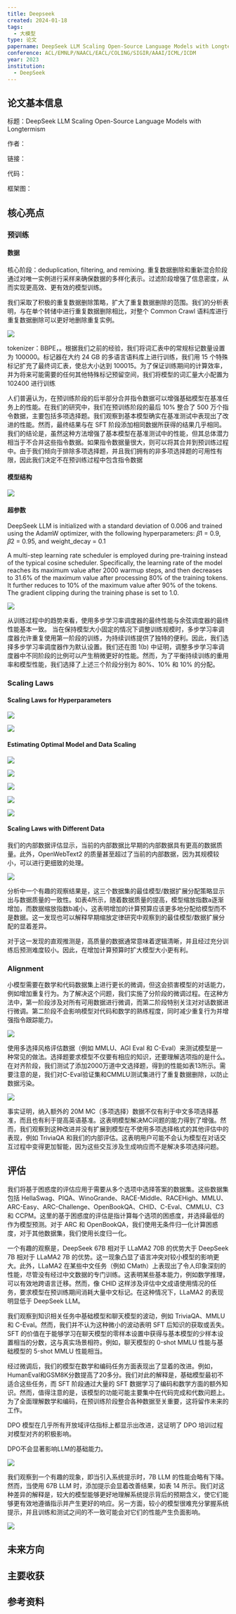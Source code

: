 ```yaml
---
title: Deepseek
created: 2024-01-18
tags:
  - 大模型
type: 论文
papername: DeepSeek LLM Scaling Open-Source Language Models with Longtermism
conference: ACL/EMNLP/NAACL/EACL/COLING/SIGIR/AAAI/ICML/ICDM
year: 2023
institution:
  - DeepSeek
---
```


## 论文基本信息

标题：DeepSeek LLM Scaling Open-Source Language Models with Longtermism

作者：

链接：

代码：

框架图：


## 核心亮点



### 预训练

#### 数据

核心阶段：deduplication, filtering, and remixing. 重复数据删除和重新混合阶段通过对唯一实例进行采样来确保数据的多样化表示。过滤阶段增强了信息密度，从而实现更高效、更有效的模型训练。

我们采取了积极的重复数据删除策略，扩大了重复数据删除的范围。我们的分析表明，与在单个转储中进行重复数据删除相比，对整个 Common Crawl 语料库进行重复数据删除可以更好地删除重复实例。

![](img/Pasted%20image%2020240118184001.png)

tokenizer：BBPE，。根据我们之前的经验，我们将词汇表中的常规标记数量设置为 100000。标记器在大约 24 GB 的多语言语料库上进行训练，我们用 15 个特殊标记扩充了最终词汇表，使总大小达到 100015。为了保证训练期间的计算效率，并为将来可能需要的任何其他特殊标记预留空间，我们将模型的词汇量大小配置为 102400 进行训练

人们普遍认为，在预训练阶段的后半部分合并指令数据可以增强基础模型在基准任务上的性能。在我们的研究中，我们在预训练阶段的最后 10% 整合了 500 万个指令数据，主要包括多项选择题。我们观察到基本模型确实在基准测试中表现出了改进的性能。然而，最终结果与在 SFT 阶段添加相同数据所获得的结果几乎相同。我们的结论是，虽然这种方法增强了基本模型在基准测试中的性能，但其总体潜力相当于不合并这些指令数据。如果指令数据量很大，则可以将其合并到预训练过程中。由于我们倾向于排除多项选择题，并且我们拥有的非多项选择题的可用性有限，因此我们决定不在预训练过程中包含指令数据

#### 模型结构

![](img/Pasted%20image%2020240118184142.png)

#### 超参数
DeepSeek LLM is initialized with a standard deviation of 0.006 and trained using the AdamW optimizer, with the following hyperparameters: 𝛽1 = 0.9, 𝛽2 = 0.95, and weight_decay = 0.1

A multi-step learning rate scheduler is employed during pre-training instead of the typical cosine scheduler. Specifically, the learning rate of the model reaches its maximum value after 2000 warmup steps, and then decreases to 31.6% of the maximum value after processing 80% of the training tokens. It further reduces to 10% of the maximum value after 90% of the tokens. The gradient clipping during the training phase is set to 1.0.

![](img/Pasted%20image%2020240118184331.png)

从训练过程中的趋势来看，使用多步学习率调度器的最终性能与余弦调度器的最终性能基本一致。
当在保持模型大小固定的情况下调整训练规模时，多步学习率调度器允许重复使用第一阶段的训练，为持续训练提供了独特的便利。因此，我们选择多步学习率调度器作为默认设置。我们还在图 1(b) 中证明，调整多步学习率调度器中不同阶段的比例可以产生稍微更好的性能。然而，为了平衡持续训练的重用率和模型性能，我们选择了上述三个阶段分别为 80%、10% 和 10% 的分配。

### Scaling Laws

#### Scaling Laws for Hyperparameters

![](img/Pasted%20image%2020240118184626.png)

![](img/Pasted%20image%2020240118184703.png)

#### Estimating Optimal Model and Data Scaling

![](img/Pasted%20image%2020240118184754.png)

![](img/Pasted%20image%2020240118184808.png)

![](img/Pasted%20image%2020240118184825.png)

![](img/Pasted%20image%2020240118184836.png)

![](img/Pasted%20image%2020240118184855.png)

#### Scaling Laws with Different Data

我们的内部数据评估显示，当前的内部数据比早期的内部数据具有更高的数据质量。此外，OpenWebText2 的质量甚至超过了当前的内部数据，因为其规模较小，可以进行更细致的处理。

![](img/Pasted%20image%2020240118185031.png)

分析中一个有趣的观察结果是，这三个数据集的最佳模型/数据扩展分配策略显示出与数据质量的一致性。如表4所示，随着数据质量的提高，模型缩放指数a逐渐增加，而数据缩放指数b减小，这表明增加的计算预算应该更多地分配给模型而不是数据。这一发现也可以解释早期缩放定律研究中观察到的最佳模型/数据扩展分配的显着差异。

对于这一发现的直观推测是，高质量的数据通常意味着逻辑清晰，并且经过充分训练后预测难度较小。因此，在增加计算预算时扩大模型大小更有利。

### Alignment

小模型需要在数学和代码数据集上进行更长的微调，但这会损害模型的对话能力，例如增加重复行为。为了解决这个问题，我们实施了分阶段的微调过程。在这种方法中，第一阶段涉及对所有可用数据进行微调，而第二阶段特别关注对对话数据进行微调。第二阶段不会影响模型对代码和数学的熟练程度，同时减少重复行为并增强指令跟踪能力。

![](img/Pasted%20image%2020240118185721.png)

使用多选择风格评估数据（例如 MMLU、AGI Eval 和 C-Eval）来测试模型是一种常见的做法。选择题要求模型不仅要有相应的知识，还要理解选项指的是什么。在对齐阶段，我们测试了添加2000万道中文选择题，得到的性能如表13所示。需要注意的是，我们对C-Eval验证集和CMMLU测试集进行了重复数据删除，以防止数据污染。

![](img/Pasted%20image%2020240118185753.png)

事实证明，纳入额外的 20M MC（多项选择）数据不仅有利于中文多项选择基准，而且也有利于提高英语基准。这表明模型解决MC问题的能力得到了增强。然而，我们观察到这种改进并没有扩展到模型在不使用多项选择格式的其他评估中的表现，例如 TriviaQA 和我们的内部评估。这表明用户可能不会认为模型在对话交互过程中变得更加智能，因为这些交互涉及生成响应而不是解决多项选择问题。


## 评估

我们将基于困惑度的评估应用于需要从多个选项中选择答案的数据集。这些数据集包括 HellaSwag、PIQA、WinoGrande、RACE-Middle、RACEHigh、MMLU、ARC-Easy、ARC-Challenge、OpenBookQA、CHID、C-Eval、CMMLU、C3 和 CCPM。这里的基于困惑度的评估是指计算每个选项的困惑度，并选择最低的作为模型预测。对于 ARC 和 OpenBookQA，我们使用无条件归一化计算困惑度，对于其他数据集，我们使用长度归一化。

一个有趣的观察是，DeepSeek 67B 相对于 LLaMA2 70B 的优势大于 DeepSeek 7B 相对于 LLaMA2 7B 的优势。这一现象凸显了语言冲突对较小模型的影响更大。此外，LLaMA2 在某些中文任务（例如 CMath）上表现出了令人印象深刻的性能，尽管没有经过中文数据的专门训练。这表明某些基本能力，例如数学推理，可以有效地跨语言迁移。然而，像 CHID 这样涉及评估中文成语使用情况的任务，要求模型在预训练期间消耗大量中文标记。在这种情况下，LLaMA2 的表现明显低于 DeepSeek LLM。

我们观察到知识相关任务中基础模型和聊天模型的波动，例如 TriviaQA、MMLU 和 C-Eval。然而，我们并不认为这种微小的波动表明 SFT 后知识的获取或丢失。 SFT 的价值在于能够学习在聊天模型的零样本设置中获得与基本模型的少样本设置相当的分数，这与真实场景相符。例如，聊天模型的 0-shot MMLU 性能与基础模型的 5-shot MMLU 性能相当。

经过微调后，我们的模型在数学和编码任务方面表现出了显着的改进。例如，HumanEval和GSM8K分数提高了20多分。我们对此的解释是，基础模型最初不适合这些任务，而 SFT 阶段通过大量的 SFT 数据学习了编码和数学方面的额外知识。然而，值得注意的是，该模型的功能可能主要集中在代码完成和代数问题上。为了全面理解数学和编码，在预训练阶段整合各种数据至关重要，这将留作未来的工作。

DPO 模型在几乎所有开放域评估指标上都显示出改进，这证明了 DPO 培训过程对模型对齐的积极影响。

DPO不会显著影响LLM的基础能力。

![](img/Pasted%20image%2020240118183646.png)


我们观察到一个有趣的现象，即当引入系统提示时，7B LLM 的性能会略有下降。然而，当使用 67B LLM 时，添加提示会显着改善结果，如表 14 所示。我们对这种差异的解释是，较大的模型能够更好地理解系统提示背后的预期含义，使它们能够更有效地遵循指示并产生更好的响应。另一方面，较小的模型很难充分掌握系统提示，并且训练和测试之间的不一致可能会对它们的性能产生负面影响。

![](img/Pasted%20image%2020240118185941.png)


## 未来方向



## 主要收获


## 参考资料
